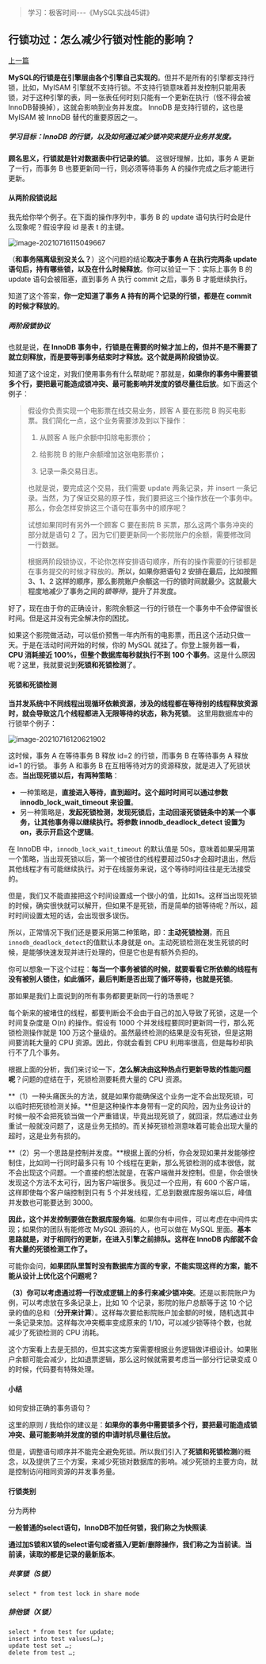 > 学习：极客时间---《MySQL实战45讲》

## 行锁功过：怎么减少行锁对性能的影响？ 

[上一篇](./06全局锁和表锁：给表加个字段这么多阻碍？.md)

**MySQL的行锁是在引擎层由各个引擎自己实现的**。但并不是所有的引擎都支持行锁，比如，MyISAM 引擎就不支持行锁。不支持行锁意味着并发控制只能用表锁，对于这种引擎的表，同一张表任何时刻只能有一个更新在执行（怪不得会被InnoDB替换掉），这就会影响到业务并发度。 InnoDB 是支持行锁的，这也是 MyISAM 被 InnoDB 替代的重要原因之一。  

##### 学习目标：InnoDB 的行锁，以及如何通过减少锁冲突来提升业务并发度。  

**顾名思义，行锁就是针对数据表中行记录的锁**。  这很好理解，比如，事务 A 更新了一行，而事务 B 也要更新同一行，则必须等待事务 A 的操作完成之后才能进行更新。   

#### 从两阶段锁说起  

我先给你举个例子。在下面的操作序列中，事务 B 的 update 语句执行时会是什么现象呢？假设字段 id 是表 t 的主键。

![image-20210716115049667](media/images/image-20210716115049667.png)

（**和事务隔离级别没关么？**）这个问题的结论**取决于事务 A 在执行完两条 update 语句后，持有哪些锁，以及在什么时候释放**。你可以验证一下：实际上事务 B 的 update 语句会被阻塞，直到事务 A 执行 commit 之后，事务 B 才能继续执行。  

知道了这个答案，**你一定知道了事务 A 持有的两个记录的行锁，都是在 commit 的时候才释放的**。  

##### 两阶段锁协议  

也就是说，**在 InnoDB 事务中，行锁是在需要的时候才加上的，但并不是不需要了就立刻释放，而是要等到事务结束时才释放。这个就是两阶段锁协议**。  

知道了这个设定，对我们使用事务有什么帮助呢？那就是，**如果你的事务中需要锁多个行，要把最可能造成锁冲突、最可能影响并发度的锁尽量往后放**。如下面这个例子：  

>假设你负责实现一个电影票在线交易业务，顾客 A 要在影院 B 购买电影票。我们简化一点，这个业务需要涉及到以下操作：
>
>1. 从顾客 A 账户余额中扣除电影票价；
>
>2. 给影院 B 的账户余额增加这张电影票价；
>
>3. 记录一条交易日志。
>
>也就是说，要完成这个交易，我们需要 update 两条记录，并 insert 一条记录。当然，为了保证交易的原子性，我们要把这三个操作放在一个事务中。那么，你会怎样安排这三个语句在事务中的顺序呢？
>
>试想如果同时有另外一个顾客 C 要在影院 B 买票，那么这两个事务冲突的部分就是语句 2 了。因为它们要更新同一个影院账户的余额，需要修改同一行数据。
>
>根据两阶段锁协议，不论你怎样安排语句顺序，所有的操作需要的行锁都是在事务提交的时候才释放的。**所以，如果你把语句 2 安排在最后，比如按照 3、1、2 这样的顺序，那么影院账户余额这一行的锁时间就最少。这就最大程度地减少了事务之间的*锁等待*，提升了并发度。**

好了，现在由于你的正确设计，影院余额这一行的行锁在一个事务中不会停留很长时间。但是这并没有完全解决你的困扰。  

如果这个影院做活动，可以低价预售一年内所有的电影票，而且这个活动只做一天。于是在活动时间开始的时候，你的 MySQL 就挂了。你登上服务器一看，**CPU 消耗接近 100%，但整个数据库每秒就执行不到 100 个事务**。这是什么原因呢？这里，我就要说到**死锁和死锁检测**了。  

#### 死锁和死锁检测  

**当并发系统中不同线程出现循环依赖资源，涉及的线程都在等待别的线程释放资源时，就会导致这几个线程都进入无限等待的状态，称为死锁**。  这里用数据库中的行锁举个例子： 

![image-20210716120621902](media/images/image-20210716120621902.png)

这时候，事务 A 在等待事务 B 释放 id=2 的行锁，而事务 B 在等待事务 A 释放 id=1 的行锁。 事务 A 和事务 B 在互相等待对方的资源释放，就是进入了死锁状态。**当出现死锁以后，有两种策略**：

- 一种策略是，**直接进入等待，直到超时。这个超时时间可以通过参数 innodb_lock_wait_timeout 来设置**。
- 另一种策略是，**发起死锁检测，发现死锁后，主动回滚死锁链条中的某一个事务，让其他事务得以继续执行。将参数 innodb_deadlock_detect 设置为 on，表示开启这个逻辑**。

在 InnoDB 中，`innodb_lock_wait_timeout` 的默认值是 50s，意味着如果采用第一个策略，当出现死锁以后，第一个被锁住的线程要超过50s才会超时退出，然后其他线程才有可能继续执行。对于在线服务来说，这个等待时间往往是无法接受的。  

但是，我们又不能直接把这个时间设置成一个很小的值，比如1s。这样当出现死锁的时候，确实很快就可以解开，但如果不是死锁，而是简单的锁等待呢？所以，超时时间设置太短的话，会出现很多误伤。  

所以，正常情况下我们还是要采用第二种策略，即：**主动死锁检测**，而且`innodb_deadlock_detect`的值默认本身就是 on。主动死锁检测在发生死锁的时候，是能够快速发现并进行处理的，但是它也是有额外负担的。  

你可以想象一下这个过程：**每当一个事务被锁的时候，就要看看它所依赖的线程有没有被别人锁住，如此循环，最后判断是否出现了循环等待，也就是死锁**。  

那如果是我们上面说到的所有事务都要更新同一行的场景呢？

每个新来的被堵住的线程，都要判断会不会由于自己的加入导致了死锁，这是一个时间复杂度是 O(n) 的操作。假设有 1000 个并发线程要同时更新同一行，那么死锁检测操作就是 100 万这个量级的。虽然最终检测的结果是没有死锁，但是这期间要消耗大量的 CPU 资源。因此，你就会看到 CPU 利用率很高，但是每秒却执行不了几个事务。

根据上面的分析，我们来讨论一下，**怎么解决由这种热点行更新导致的性能问题呢**？问题的症结在于，死锁检测要耗费大量的 CPU 资源。  

**（1）一种头痛医头的方法，就是如果你能确保这个业务一定不会出现死锁，可以临时把死锁检测关掉。**但是这种操作本身带有一定的风险，因为业务设计的时候一般不会把死锁当做一个严重错误，毕竟出现死锁了，就回滚，然后通过业务重试一般就没问题了，这是业务无损的。而关掉死锁检测意味着可能会出现大量的超时，这是业务有损的。

**（2）另一个思路是控制并发度。**根据上面的分析，你会发现如果并发能够控制住，比如同一行同时最多只有 10 个线程在更新，那么死锁检测的成本很低，就不会出现这个问题。一个直接的想法就是，在客户端做并发控制。但是，你会很快发现这个方法不太可行，因为客户端很多。我见过一个应用，有 600 个客户端，这样即使每个客户端控制到只有 5 个并发线程，汇总到数据库服务端以后，峰值并发数也可能要达到 3000。

**因此，这个并发控制要做在数据库服务端**。如果你有中间件，可以考虑在中间件实现；如果你的团队有能修改 MySQL 源码的人，也可以做在 MySQL 里面。**基本思路就是，对于相同行的更新，在进入引擎之前排队。这样在 InnoDB 内部就不会有大量的死锁检测工作了。**  

可能你会问，**如果团队里暂时没有数据库方面的专家，不能实现这样的方案，能不能从设计上优化这个问题呢？**

**（3）你可以考虑通过将一行改成逻辑上的多行来减少锁冲突**。还是以影院账户为例，可以考虑放在多条记录上，比如 10 个记录，影院的账户总额等于这 10 个记录的值的总和（**分开来计算**）。这样每次要给影院账户加金额的时候，随机选其中一条记录来加。这样每次冲突概率变成原来的 1/10，可以减少锁等待个数，也就减少了死锁检测的 CPU 消耗。  

这个方案看上去是无损的，但其实这类方案需要根据业务逻辑做详细设计。如果账户余额可能会减少，比如退票逻辑，那么这时候就需要考虑当一部分行记录变成 0 的时候，代码要有特殊处理。

#### 小结  

如何安排正确的事务语句？ 

 这里的原则 / 我给你的建议是：**如果你的事务中需要锁多个行，要把最可能造成锁冲突、最可能影响并发度的锁的申请时机尽量往后放。**  

但是，调整语句顺序并不能完全避免死锁。所以我们引入了**死锁和死锁检测**的概念，以及提供了三个方案，来减少死锁对数据库的影响。减少死锁的主要方向，就是控制访问相同资源的并发事务量。

#### 行锁类别 

分为两种

**一般普通的select语句，InnoDB不加任何锁，我们称之为快照读**.



**通过加S锁和X锁的select语句或者插入/更新/删除操作，我们称之为当前读**。**当前读，读取的都是记录的最新版本**。

##### 共享锁（S锁）

`select * from test lock in share mode`

##### 排他锁（X锁）

```mysql
select * from test for update;
insert into test values(…);
update test set …;
delete from test …;
```

